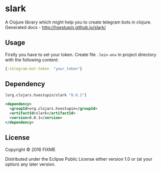 # slark

A Clojure library which might help you to create telegram bots in clojure. Generated docs - http://hsestupin.github.io/slark/

## Usage

Firstly you have to set your token. Create file `.lein-env` in project directory with the following content:

```clojure
{:telegram-bot-token  "your_token"}
```

## Dependency

```clojure
[org.clojars.hsestupin/slark "0.0.1"]
```

```xml
<dependency>
  <groupId>org.clojars.hsestupin</groupId>
  <artifactId>slark</artifactId>
  <version>0.0.1</version>
</dependency>
```

## License

Copyright © 2016 FIXME

Distributed under the Eclipse Public License either version 1.0 or (at
your option) any later version.
